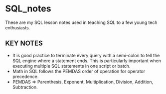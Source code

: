 # SQL_notes
These are my SQL lesson notes used in teaching SQL to a few young tech enthusiasts.

## KEY NOTES
- It is good practice to terminate every query with a semi-colon to tell the SQL engine where a statement ends.
  This is particularly important when executing multiple SQL statements in one script or batch.
- Math in SQL follows the PEMDAS order of operation for operator precedence. 
- PEMDAS => Parenthesis, Exponent, Multiplication, Division, Addition, Subtraction.
